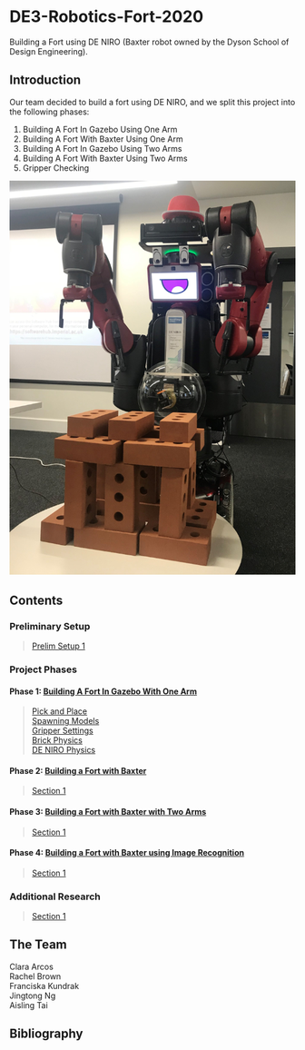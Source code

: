 # DE3-Robotics-Fort-2020
Building a Fort using DE NIRO (Baxter robot owned by the Dyson School of Design Engineering).
## Introduction
Our team decided to build a fort using DE NIRO, and we split this project into the following phases:
1. Building A Fort In Gazebo Using One Arm
2. Building A Fort With Baxter Using One Arm
3. Building A Fort In Gazebo Using Two Arms
4. Building A Fort With Baxter Using Two Arms
5. Gripper Checking

![Image of DENIRO after building the Fort](https://github.com/fkundrak/DE3-Robotics-Fort-2020/blob/master/img/deniro_fort.jpg)

## Contents

### Preliminary Setup
> [Prelim Setup 1](https://github.com/fkundrak/DE3-Robotics-Fort-2020/wiki/1.1-Preliminary-Setup-1)

### Project Phases

#### Phase 1: [Building A Fort In Gazebo With One Arm](https://github.com/fkundrak/DE3-Robotics-Fort-2020/wiki/2.1-Phase-1:-Building-A-Fort-In-Gazebo-With-One-Arm)
> [Pick and Place](https://github.com/fkundrak/DE3-Robotics-Fort-2020/wiki/2.1.1-Pick-and-Place) \
> [Spawning Models](https://github.com/fkundrak/DE3-Robotics-Fort-2020/wiki/2.1.2-Spawning-Models) \
> [Gripper Settings](https://github.com/fkundrak/DE3-Robotics-Fort-2020/wiki/2.1.3-Gripper-Settings) \
> [Brick Physics](https://github.com/fkundrak/DE3-Robotics-Fort-2020/wiki/2.1.4-Brick-Physics) \
> [DE NIRO Physics](https://github.com/fkundrak/DE3-Robotics-Fort-2020/wiki/2.1.5-DE-NIRO-Physics)

#### Phase 2: [Building a Fort with Baxter](https://github.com/fkundrak/DE3-Robotics-Fort-2020/wiki/2.2-Phase-2:-Building-a-Fort-with-Baxter)
> [Section 1](https://github.com/fkundrak/DE3-Robotics-Fort-2020/wiki/2.2.1-Section-1)

#### Phase 3: [Building a Fort with Baxter with Two Arms](https://github.com/fkundrak/DE3-Robotics-Fort-2020/wiki/2.3-Phase-3:-Building-a-Fort-with-Baxter-with-Two-Arms)
> [Section 1](https://github.com/fkundrak/DE3-Robotics-Fort-2020/wiki/2.3.1-Section-1)

#### Phase 4: [Building a Fort with Baxter using Image Recognition](https://github.com/fkundrak/DE3-Robotics-Fort-2020/wiki/2.4-Phase-4:-Building-a-Fort-with-Baxter-using-Image-Recognition)
> [Section 1](https://github.com/fkundrak/DE3-Robotics-Fort-2020/wiki/2.4.1-Section-1)

### Additional Research
> [Section 1](https://github.com/fkundrak/DE3-Robotics-Fort-2020/wiki/3.1-Section-1)

## The Team

Clara Arcos \
Rachel Brown \
Franciska Kundrak \
Jingtong Ng \
Aisling Tai

## Bibliography
